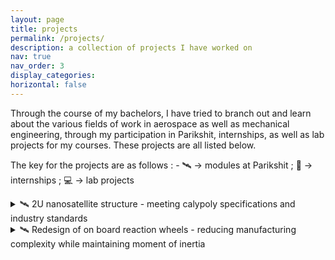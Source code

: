 ```yaml
---
layout: page
title: projects
permalink: /projects/
description: a collection of projects I have worked on
nav: true
nav_order: 3
display_categories:
horizontal: false
---
```


Through the course of my bachelors, I have tried to branch out and learn about the various fields of work in aerospace as well as mechanical engineering, through my participation in Parikshit, internships, as well as lab projects for my courses. These projects are all listed below. 

The key for the projects are as follows :   - 🛰️ -> modules at Parikshit ; 💼 -> internships ; 💻 -> lab projects 


<details>
  <summary>🛰️ 2U nanosatellite structure - meeting calypoly specifications and industry standards</summary>
  <div>
    <p>
      To allow for an outsourced battery pack, solar panels, and onboard computer to be placed in the structure,  
      a complete overhaul of the satellite structure was done. In the process, we managed to reduce the weight of  
      the structure by 33% while maintaining satisfactory structural strength to overcome launch loads. The design  
      was made on Fusion360, and the preliminary analysis was done using ANSYS.
    </p>
    <p><strong>Objectives:</strong></p>
    <ul>
      <li>The structure shall be able to mate with an industry-standard 2U class deployer</li>
      <li>It shall be capable of surviving launch loads:
        <ul>
          <li>Acceleration loads</li>
          <li>Vibrational loads of the launch vehicle</li>
        </ul>
      </li>
      <li>The newly designed structure shall allow for outsourced parts</li>
    </ul>
    <p>
      The redesign also led to the reworking of the onboard burn wire mechanisms and the killswitch mechanism.
    </p>
  </div>
</details>

<details>
  <summary>🛰️ Redesign of on board reaction wheels - reducing manufacturing complexity while maintaining moment of inertia</summary>
  <div

</details>
<details>
  <summary>🛰️ System design of a nanosatellite</summary>

</details>
